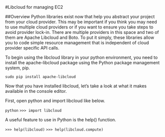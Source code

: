 #Libcloud for managing EC2

##Overview
Python libraries exist now that help you abstract your project from your cloud 
provider. This may be important if you think you may need to use multiple cloud 
providers or if you want to ensure you take steps to avoid provider lock-in. 
There are multiple providers in this space and two of them are Apache Libcloud 
and Boto. To put it simply, these libraries allow you to code simple resource 
management that is independent of cloud provider specific API calls. 

To begin using the libcloud library in your python environment, you need to install the apache-libcloud package using the Python package management system, pip.

`sudo pip install apache-libcloud`

Now that you have installed libcloud, let’s take a look at what it makes available in the console editor.

First, open python and import libcloud like below.

`python`
`>>> import libcloud`

A useful feature to use in Python is the help() function.

`>>> help(libcloud)`
`>>> help(libcloud.compute)`


